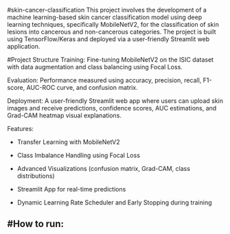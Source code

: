 #skin-cancer-classification
This project involves the development of a machine learning-based skin cancer classification model using deep learning techniques, specifically MobileNetV2, for the classification of skin lesions into cancerous and non-cancerous categories. The project is built using TensorFlow/Keras and deployed via a user-friendly Streamlit web application.


#Project Structure
Training: Fine-tuning MobileNetV2 on the ISIC dataset with data augmentation and class balancing using Focal Loss.

Evaluation: Performance measured using accuracy, precision, recall, F1-score, AUC-ROC curve, and confusion matrix.

Deployment: A user-friendly Streamlit web app where users can upload skin images and receive predictions, confidence scores, AUC estimations, and Grad-CAM heatmap visual explanations.

Features:
- Transfer Learning with MobileNetV2

- Class Imbalance Handling using Focal Loss

- Advanced Visualizations (confusion matrix, Grad-CAM, class distributions)

- Streamlit App for real-time predictions

- Dynamic Learning Rate Scheduler and Early Stopping during training

 #How to run:
- 
